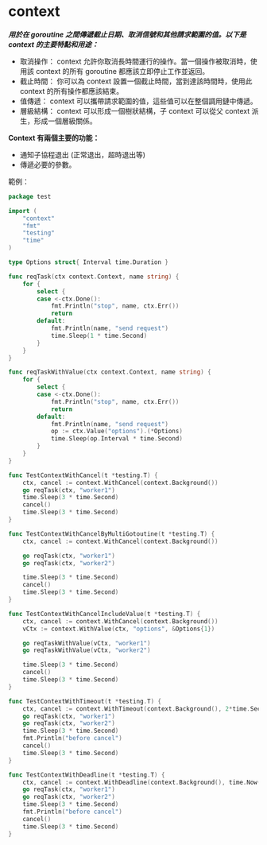 # context

***用於在 goroutine 之間傳遞截止日期、取消信號和其他請求範圍的值。以下是 context 的主要特點和用途：***

* 取消操作： context 允許你取消長時間運行的操作。當一個操作被取消時，使用該 context 的所有 goroutine 都應該立即停止工作並返回。
* 截止時間： 你可以為 context 設置一個截止時間，當到達該時間時，使用此 context 的所有操作都應該結束。
* 值傳遞： context 可以攜帶請求範圍的值，這些值可以在整個調用鏈中傳遞。
* 層級結構： context 可以形成一個樹狀結構，子 context 可以從父 context 派生，形成一個層級關係。

**Context 有兩個主要的功能：**

* 通知子協程退出 (正常退出，超時退出等)
* 傳遞必要的參數。

範例：

```go
package test

import (
	"context"
	"fmt"
	"testing"
	"time"
)

type Options struct{ Interval time.Duration }

func reqTask(ctx context.Context, name string) {
	for {
		select {
		case <-ctx.Done():
			fmt.Println("stop", name, ctx.Err())
			return
		default:
			fmt.Println(name, "send request")
			time.Sleep(1 * time.Second)
		}
	}
}

func reqTaskWithValue(ctx context.Context, name string) {
	for {
		select {
		case <-ctx.Done():
			fmt.Println("stop", name, ctx.Err())
			return
		default:
			fmt.Println(name, "send request")
			op := ctx.Value("options").(*Options)
			time.Sleep(op.Interval * time.Second)
		}
	}
}

func TestContextWithCancel(t *testing.T) {
	ctx, cancel := context.WithCancel(context.Background())
	go reqTask(ctx, "worker1")
	time.Sleep(3 * time.Second)
	cancel()
	time.Sleep(3 * time.Second)
}

func TestContextWithCancelByMultiGotoutine(t *testing.T) {
	ctx, cancel := context.WithCancel(context.Background())

	go reqTask(ctx, "worker1")
	go reqTask(ctx, "worker2")

	time.Sleep(3 * time.Second)
	cancel()
	time.Sleep(3 * time.Second)
}

func TestContextWithCancelIncludeValue(t *testing.T) {
	ctx, cancel := context.WithCancel(context.Background())
	vCtx := context.WithValue(ctx, "options", &Options{1})

	go reqTaskWithValue(vCtx, "worker1")
	go reqTaskWithValue(vCtx, "worker2")

	time.Sleep(3 * time.Second)
	cancel()
	time.Sleep(3 * time.Second)
}

func TestContextWithTimeout(t *testing.T) {
	ctx, cancel := context.WithTimeout(context.Background(), 2*time.Second)
	go reqTask(ctx, "worker1")
	go reqTask(ctx, "worker2")
	time.Sleep(3 * time.Second)
	fmt.Println("before cancel")
	cancel()
	time.Sleep(3 * time.Second)
}

func TestContextWithDeadline(t *testing.T) {
	ctx, cancel := context.WithDeadline(context.Background(), time.Now().Add(1*time.Second))
	go reqTask(ctx, "worker1")
	go reqTask(ctx, "worker2")
	time.Sleep(3 * time.Second)
	fmt.Println("before cancel")
	cancel()
	time.Sleep(3 * time.Second)
}

```